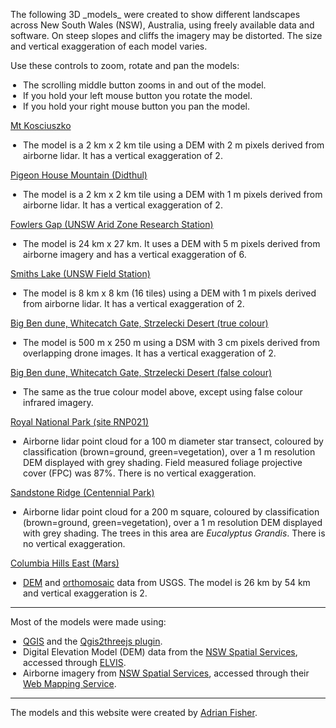 <p>The following 3D _models_ were created to show different landscapes across New South Wales (NSW), Australia, using freely available data and software. On steep slopes and cliffs the imagery may be distorted. The size and vertical exaggeration of each model varies.</p>
<p>Use these controls to zoom, rotate and pan the models:</p>
<p>
<ul style="padding-left:20px">
<li>The scrolling middle button zooms in and out of the model.</li>
<li>If you hold your left mouse button you rotate the model.</li>
<li>If you hold your right mouse button you pan the model.</li>
</ul>
</p>
<p>
<a href="https://adrian-g-fisher.github.io/3d_models/kosciuszko/kosciuszko.html">Mt Kosciuszko</a>
<ul style="padding-left:20px">
<li>The model is a 2 km x 2 km tile using a DEM with 2 m pixels derived from airborne lidar. It has a vertical exaggeration of 2.</li>
</ul>
</p>
<p>
<a href="https://adrian-g-fisher.github.io/3d_models/pigeon_house/pigeon_house.html">Pigeon House Mountain (Didthul)</a>
<ul style="padding-left:20px">
<li>The model is a 2 km x 2 km tile using a DEM with 1 m pixels derived from airborne lidar. It has a vertical exaggeration of 2.</li>
</ul>
</p>
<p>
<a href="https://adrian-g-fisher.github.io/3d_models/fowlers_gap/fowlers_gap.html">Fowlers Gap (UNSW Arid Zone Research Station)</a>
<ul style="padding-left:20px">
<li>The model is 24 km x 27 km. It uses a DEM with 5 m pixels derived from airborne imagery and has a vertical exaggeration of 6.</li>
</ul>
</p>
<p>
<a href="https://adrian-g-fisher.github.io/3d_models/smiths_lake/smiths_lake.html">Smiths Lake (UNSW Field Station)</a>
<ul style="padding-left:20px">
<li>The model is 8 km x 8 km (16 tiles) using a DEM with 1 m pixels derived from airborne lidar. It has a vertical exaggeration of 2.</li>
</ul>
</p>
<p>
<a href="https://adrian-g-fisher.github.io/3d_models/big_ben_dune_true_colour/big_ben_dune_true_colour.html">Big Ben dune, Whitecatch Gate, Strzelecki Desert (true colour)</a>
<ul style="padding-left:20px">
<li>The model is 500 m x 250 m using a DSM with 3 cm pixels derived from overlapping drone images. It has a vertical exaggeration of 2.</li>
</ul>
</p>
<p>
<a href="https://adrian-g-fisher.github.io/3d_models/big_ben_dune_false_colour/big_ben_dune_false_colour.html">Big Ben dune, Whitecatch Gate, Strzelecki Desert (false colour)</a>
<ul style="padding-left:20px">
<li>The same as the true colour model above, except using false colour infrared imagery.</li>
</ul>
</p>
<p>
<a href="https://adrian-g-fisher.github.io/3d_models/rnp021/rnp021.html">Royal National Park (site RNP021)</a>
<ul style="padding-left:20px">
<li>Airborne lidar point cloud for a 100 m diameter star transect, coloured by classification (brown=ground, green=vegetation), over a 1 m resolution DEM displayed with grey shading. Field measured foliage projective cover (FPC) was 87%. There is no vertical exaggeration.</li>
</ul>
</p>

<p>
<a href="https://adrian-g-fisher.github.io/3d_models/sandstone_ridge/sandstone_ridge.html">Sandstone Ridge (Centennial Park)</a>
<ul style="padding-left:20px">
<li>Airborne lidar point cloud for a 200 m square, coloured by classification (brown=ground, green=vegetation), over a 1 m resolution DEM displayed with grey shading. The trees in this area are <em>Eucalyptus Grandis</em>. There is no vertical exaggeration.</li>
</ul>
</p>

<p>
<a href="https://adrian-g-fisher.github.io/3d_models/columbia_hills_east/index.html">Columbia Hills East (Mars)</a>
<ul style="padding-left:20px">
<li><a href="https://astrogeology.usgs.gov/search/map/Mars/Mars2020/landing_site/F21_043907_1652_F21_043841_1654_20m_DTM">DEM</a> and <a href="https://astrogeology.usgs.gov/search/map/Mars/Mars2020/landing_site/F21_043907_1652_XN_14S184W_6m_ORTHO">orthomosaic</a> data from USGS. The model is 26 km by 54 km and vertical exaggeration is 2.</li>
</ul>
</p>

<hr>
<p>
Most of the models were made using:
</p>
<p>
<ul style="padding-left:20px"><li><a href="https://www.qgis.org">QGIS</a> and the <a href="https://qgis2threejs.readthedocs.io/en/docs/">Qgis2threejs plugin</a>.</li>
<li>Digital Elevation Model (DEM) data from the <a href="https://www.spatial.nsw.gov.au/">NSW Spatial Services</a>, accessed through <a href="https://elevation.fsdf.org.au/">ELVIS</a>.</li>
<li>Airborne imagery from <a href="https://www.spatial.nsw.gov.au/">NSW Spatial Services</a>, accessed through their <a href="https://www.spatial.nsw.gov.au/products_and_services/web_services/qgis">Web Mapping Service</a>.</li></ul>
</p>
<hr>
<p>
The models and this website were created by <a href="https://www.bees.unsw.edu.au/our-people/adrian-fisher">Adrian Fisher</a>.
</p>
